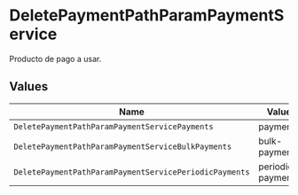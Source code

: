 # DeletePaymentPathParamPaymentService

Producto de pago a usar.


## Values

| Name                                                   | Value                                                  |
| ------------------------------------------------------ | ------------------------------------------------------ |
| `DeletePaymentPathParamPaymentServicePayments`         | payments                                               |
| `DeletePaymentPathParamPaymentServiceBulkPayments`     | bulk-payments                                          |
| `DeletePaymentPathParamPaymentServicePeriodicPayments` | periodic-payments                                      |